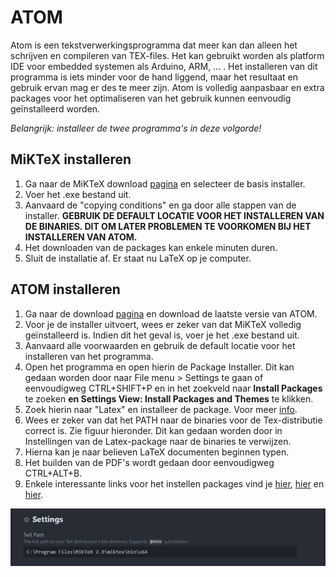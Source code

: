# ATOM
Atom is een tekstverwerkingsprogramma dat meer kan dan alleen het schrijven en compileren van TEX-files. Het kan gebruikt worden als platform IDE voor embedded systemen als Arduino, ARM, … . Het installeren van dit programma is iets minder voor de hand liggend, maar het resultaat en gebruik ervan mag er des te meer zijn. Atom is volledig aanpasbaar en extra packages voor het optimaliseren van het gebruik kunnen eenvoudig geïnstalleerd worden.

_Belangrijk: installeer de twee programma&#39;s in deze volgorde!_

## MiKTeX installeren
  1. Ga naar de MiKTeX download [pagina](http://miktex.org/download/) en selecteer de basis installer.
  2. Voer het .exe bestand uit.
  3. Aanvaard de &quot;copying conditions&quot; en ga door alle stappen van de installer. **GEBRUIK DE DEFAULT LOCATIE VOOR HET INSTALLEREN VAN DE BINARIES. DIT OM LATER PROBLEMEN TE VOORKOMEN BIJ HET INSTALLEREN VAN ATOM.**
  4. Het downloaden van de packages kan enkele minuten duren.
  5. Sluit de installatie af. Er staat nu LaTeX op je computer.

## ATOM installeren
  1. Ga naar de download [pagina](https://atom.io/) en download de laatste versie van ATOM.
  2. Voor je de installer uitvoert, wees er zeker van dat MiKTeX volledig geïnstalleerd is. Indien dit het geval is, voer je het .exe bestand uit.
  3. Aanvaard alle voorwaarden en gebruik de default locatie voor het installeren van het programma.
  4. Open het programma en open hierin de Package Installer. Dit kan gedaan worden door naar File menu &gt; Settings te gaan of eenvoudigweg CTRL+SHIFT+P en in het zoekveld naar **Install Packages** te zoeken **en Settings View: Install Packages and Themes** te klikken.
  5. Zoek hierin naar &quot;Latex&quot; en installeer de package. Voor meer [info](https://atom.io/packages/latex).
  6. Wees er zeker van dat het PATH naar de binaries voor de Tex-distributie correct is. Zie figuur hieronder. Dit kan gedaan worden door in Instellingen van de Latex-package naar de binaries te verwijzen.
  7. Hierna kan je naar believen LaTeX documenten beginnen typen.
  8. Het builden van de PDF&#39;s wordt gedaan door eenvoudigweg CTRL+ALT+B.
  9. Enkele interessante links voor het instellen packages vind je [hier](http://blog.matteomerola.me/2016/02/atom-for-latex), [hier](http://economistry.com/2016/02/create-first-pdf-latex-atom-mac/) en [hier](https://rolflekang.com/writing-latex-in-atom/).

![alt text](https://github.com/BertCox/LaTex/blob/master/installation-procedure/image.png "Markdown Settings")
